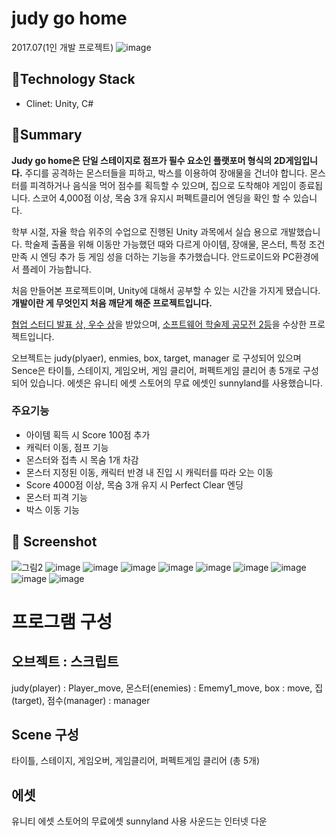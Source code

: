 # judy go home
2017.07(1인 개발 프로젝트)
![image](https://user-images.githubusercontent.com/55998706/70967525-cf87d880-20d9-11ea-8f3d-468c79a12b31.png)

## 📘Technology Stack
- Clinet: Unity, C#

## 📌Summary
**Judy go home은 단일 스테이지로 점프가 필수 요소인 플랫포머 형식의 2D게임입니다.** 주디를 공격하는 몬스터들을 피하고, 박스를 이용하여 장애물을 건너야 합니다. 몬스터를 피격하거나 음식을 먹어 점수를 획득할 수 있으며, 집으로 도착해야 게임이 종료됩니다. 스코어 4,000점 이상, 목숨 3개 유지시 퍼펙트클리어 엔딩을 확인 할 수 있습니다.

 학부 시절, 자율 학습 위주의 수업으로 진행된 Unity 과목에서 실습 용으로 개발했습니다. 학술제 출품을 위해 이동만 가능했던 때와 다르게 아이템, 장애물, 몬스터, 특정 조건 만족 시 엔딩 추가 등 게임 성을 더하는 기능을 추가했습니다. 안드로이드와 PC환경에서 플레이 가능합니다.

 처음 만들어본 프로젝트이며, Unity에 대해서 공부할 수 있는 시간을 가지게 됐습니다. **개발이란 게 무엇인지 처음 깨닫게 해준 프로젝트입니다.**

 [협업 스터디 발표 상, 우수 상](https://www.notion.so/0bd7e3cf0b714210b3a623686e55a612)을 받았으며, [소프트웨어 학술제 공모전 2등](https://www.notion.so/540fd5c330614a10b948e90e4ccb7b9d)을 수상한 프로젝트입니다.
 
 오브젝트는 judy(plyaer), enmies, box, target, manager 로 구성되어 있으며 Sence은 타이틀, 스테이지, 게임오버, 게임 클리어, 퍼펙트게임 클리어 총 5개로 구성되어 있습니다. 에셋은 유니티 에셋 스토어의 무료 에셋인 sunnyland를 사용했습니다.
 
 ### 주요기능

- 아이템 획득 시 Score 100점 추가
- 캐릭터 이동, 점프 기능
- 몬스터와 접촉 시 목숨 1개 차감
- 몬스터 지정된 이동, 캐릭터 반경 내 진입 시 캐릭터를 따라 오는 이동
- Score 4000점 이상, 목숨 3개 유지 시 Perfect Clear 엔딩
- 몬스터 피격 기능
- 박스 이동 기능

## 🎨 Screenshot
![그림2](https://user-images.githubusercontent.com/55998706/70035387-182d9500-15f6-11ea-9da6-18f21e53c6bb.png)
![image](https://user-images.githubusercontent.com/55998706/70967553-e0d0e500-20d9-11ea-92db-7a0e98530e45.png)
![image](https://user-images.githubusercontent.com/55998706/70967593-0362fe00-20da-11ea-9e04-f335454aaee9.png)
![image](https://user-images.githubusercontent.com/55998706/70967612-11b11a00-20da-11ea-9815-9da5128d24b9.png)
![image](https://user-images.githubusercontent.com/55998706/70967619-1675ce00-20da-11ea-94fa-9b8d13aaa14b.png)
![image](https://user-images.githubusercontent.com/55998706/70967636-2097cc80-20da-11ea-8259-378dadf70af7.png)
![image](https://user-images.githubusercontent.com/55998706/70967647-2b526180-20da-11ea-861f-4a581a3c69d3.png)
![image](https://user-images.githubusercontent.com/55998706/70967660-32796f80-20da-11ea-85e4-cc10b26daee5.png)
![image](https://user-images.githubusercontent.com/55998706/70967667-3dcc9b00-20da-11ea-8d13-226c32e59a1a.png)
![image](https://user-images.githubusercontent.com/55998706/70967728-6fddfd00-20da-11ea-8e56-c7dfb73b5c56.png)
# 프로그램 구성
## 오브젝트 : 스크립트
judy(player) : Player_move, 몬스터(enemies) : Ememy1_move,
box : move, 집(target), 점수(manager) : manager
## Scene 구성 
타이틀, 스테이지, 게임오버, 게임클리어, 퍼펙트게임 클리어 (총 5개)
## 에셋
유니티 에셋 스토어의 무료에셋 sunnyland 사용
사운드는 인터넷 다운
